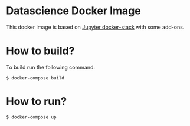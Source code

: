 # Datascience Docker Image

This docker image is based on [Jupyter docker-stack](https://github.com/jupyter/docker-stacks) with some add-ons.

# How to build?

To build run the following command:

```
$ docker-compose build
```

# How to run?

```
$ docker-compose up
```

